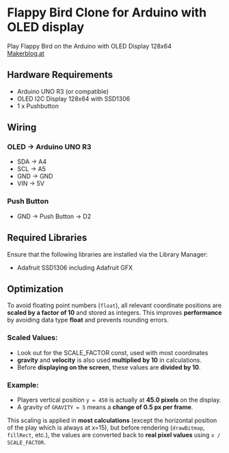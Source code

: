 # Flappy Bird Clone for Arduino with OLED display
Play Flappy Bird on the Arduino with OLED Display 128x64  
[Makerblog.at](https://www.makerblog.at)

## Hardware Requirements
- Arduino UNO R3 (or compatible)
- OLED I2C Display 128x64 with SSD1306
- 1 x Pushbutton

## Wiring

### OLED -> Arduino UNO R3
- SDA -> A4  
- SCL -> A5  
- GND -> GND  
- VIN -> 5V  

### Push Button
- GND -> Push Button -> D2  

## Required Libraries
Ensure that the following libraries are installed via the Library Manager:
- Adafruit SSD1306 including Adafruit GFX

## Optimization
To avoid floating point numbers (`float`), all relevant coordinate positions are **scaled by a factor of 10** and stored as integers. This improves **performance** by avoiding data type **float** and prevents rounding errors.

### Scaled Values:
- Look out for the SCALE_FACTOR const, used with most coordinates
- **gravity** and **velocity** is also used **multiplied by 10** in calculations.
- Before **displaying on the screen**, these values are **divided by 10**.

### Example:
- Players vertical position `y = 450` is actually at **45.0 pixels** on the display.
- A gravity of `GRAVITY = 5` means a **change of 0.5 px per frame**.

This scaling is applied in **most calculations** (except the horizontal position of the play which is always at x=15), but before rendering (`drawBitmap`, `fillRect`, etc.), the values are converted back to **real pixel values** using `x / SCALE_FACTOR`.
